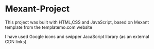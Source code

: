 # Mexant-Project
This project was built with HTML,CSS and JavaScript, based on Mexant template from the templatemo.com website

I have used Google icons and swipper JacaScript library (as an external CDN links).

